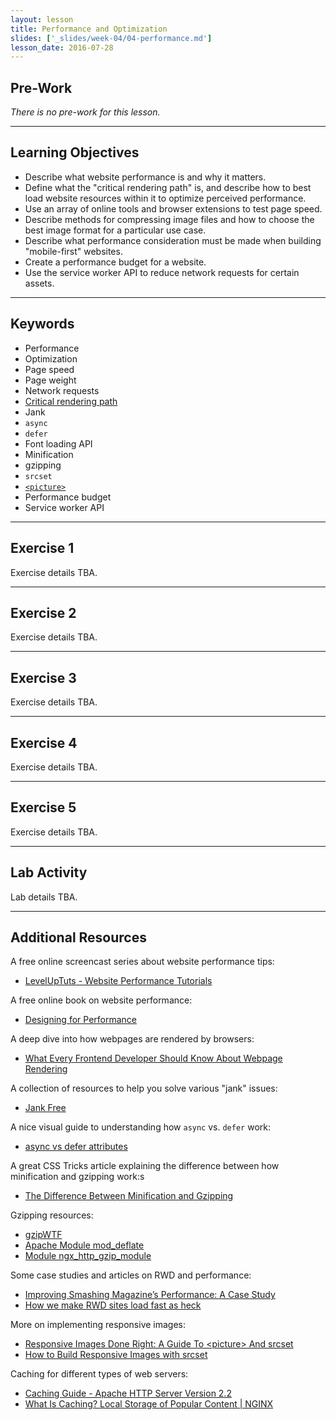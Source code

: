 ```yaml
---
layout: lesson
title: Performance and Optimization
slides: ['_slides/week-04/04-performance.md']
lesson_date: 2016-07-28
---
```


## Pre-Work

*There is no pre-work for this lesson.*

---

## Learning Objectives

- Describe what website performance is and why it matters.
- Define what the "critical rendering path" is, and describe how to best load website resources within it to optimize perceived performance.
- Use an array of online tools and browser extensions to test page speed.
- Describe methods for compressing image files and how to choose the best image format for a particular use case.
- Describe what performance consideration must be made when building "mobile-first" websites.
- Create a performance budget for a website.
- Use the service worker API to reduce network requests for certain assets.

---

## Keywords

- Performance
- Optimization
- Page speed
- Page weight
- Network requests
- [Critical rendering path](https://developers.google.com/web/fundamentals/performance/critical-rendering-path/?hl=en)
- Jank
- `async`
- `defer`
- Font loading API
- Minification
- gzipping
- `srcset`
- [`<picture>`](https://developer.mozilla.org/en/docs/Web/HTML/Element/picture)
- Performance budget
- Service worker API

---

## Exercise 1

Exercise details TBA.

---

## Exercise 2

Exercise details TBA.

---

## Exercise 3

Exercise details TBA.

---

## Exercise 4

Exercise details TBA.

---

## Exercise 5

Exercise details TBA.

---

## Lab Activity

Lab details TBA.

---

## Additional Resources

A free online screencast series about website performance tips:

- [LevelUpTuts - Website Performance Tutorials](https://www.youtube.com/playlist?list=PLLnpHn493BHGpGXukqYsxwQw3ziW3uti6)

A free online book on website performance:

- [Designing for Performance](http://designingforperformance.com/)

A deep dive into how webpages are rendered by browsers:

- [What Every Frontend Developer Should Know About Webpage Rendering](http://frontendbabel.info/articles/webpage-rendering-101/)

A collection of resources to help you solve various "jank" issues:

- [Jank Free](http://jankfree.org/)

A nice visual guide to understanding how `async` vs. `defer` work:

- [async vs defer attributes](http://www.growingwiththeweb.com/2014/02/async-vs-defer-attributes.html)

A great CSS Tricks article explaining the difference between how minification and gzipping work:s

- [The Difference Between Minification and Gzipping](https://css-tricks.com/the-difference-between-minification-and-gzipping/)

Gzipping resources:

- [gzipWTF](http://gzipwtf.com/)
- [Apache Module mod_deflate](http://httpd.apache.org/docs/current/mod/mod_deflate.html)
- [Module ngx\_http\_gzip\_module](http://nginx.org/en/docs/http/ngx_http_gzip_module.html)

Some case studies and articles on RWD and performance:

- [Improving Smashing Magazine’s Performance: A Case Study](https://www.smashingmagazine.com/2014/09/improving-smashing-magazine-performance-case-study/)
- [How we make RWD sites load fast as heck](https://www.filamentgroup.com/lab/performance-rwd.html)

More on implementing responsive images:

- [Responsive Images Done Right: A Guide To &lt;picture&gt; And srcset](https://www.smashingmagazine.com/2014/05/responsive-images-done-right-guide-picture-srcset/)
- [How to Build Responsive Images with srcset](https://www.sitepoint.com/how-to-build-responsive-images-with-srcset/)

Caching for different types of web servers:

- [Caching Guide - Apache HTTP Server Version 2.2](http://httpd.apache.org/docs/2.2/caching.html)
- [What Is Caching? Local Storage of Popular Content | NGINX](https://www.nginx.com/resources/admin-guide/caching/)
